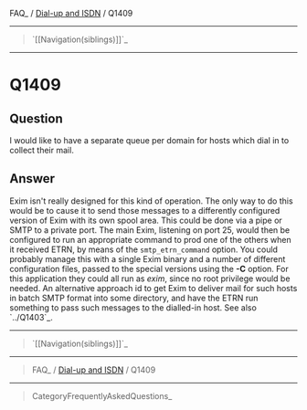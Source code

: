 FAQ\_ / [Dial-up and ISDN](FAQ/Dialup_and_ISDN) / Q1409

* * * * *

> \`[[Navigation(siblings)]]\`\_

* * * * *

Q1409
=====

Question
--------

I would like to have a separate queue per domain for hosts which dial in
to collect their mail.

Answer
------

Exim isn't really designed for this kind of operation. The only way to
do this would be to cause it to send those messages to a differently
configured version of Exim with its own spool area. This could be done
via a pipe or SMTP to a private port. The main Exim, listening on port
25, would then be configured to run an appropriate command to prod one
of the others when it received ETRN, by means of the `smtp_etrn_command`
option. You could probably manage this with a single Exim binary and a
number of different configuration files, passed to the special versions
using the **-C** option. For this application they could all run as
*exim*, since no root privilege would be needed. An alternative approach
id to get Exim to deliver mail for such hosts in batch SMTP format into
some directory, and have the ETRN run something to pass such messages to
the dialled-in host. See also \`../Q1403\`\_.

* * * * *

> \`[[Navigation(siblings)]]\`\_

* * * * *

> FAQ\_ / [Dial-up and ISDN](FAQ/Dialup_and_ISDN) / Q1409

* * * * *

> CategoryFrequentlyAskedQuestions\_

